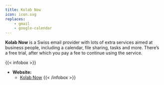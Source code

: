 ```yaml
---
title: Kolab Now
icon: icon.svg
replaces:
    - gmail
    - google-calendar
---
```


**Kolab Now** is a Swiss email provider with lots of extra services aimed at business people, including a calendar, file sharing, tasks and more. There’s a free trial, after which you pay a fee to continue using the service.

{{< infobox >}}
- **Website:**
    - [Kolab Now](https://kolabnow.com/)
{{< /infobox >}}

